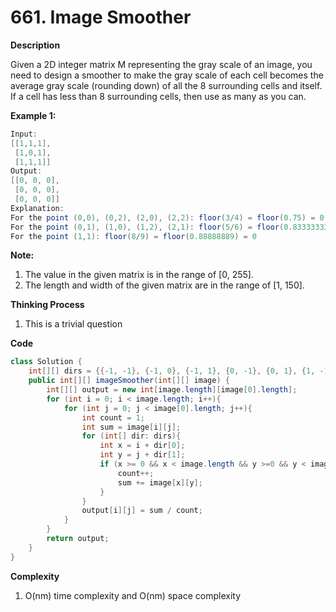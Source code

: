 # 661. Image Smoother

**Description**

Given a 2D integer matrix M representing the gray scale of an image, you need to design a smoother to make the gray scale of each cell becomes the average gray scale (rounding down) of all the 8 surrounding cells and itself. If a cell has less than 8 surrounding cells, then use as many as you can.

**Example 1:**

```java
Input:
[[1,1,1],
 [1,0,1],
 [1,1,1]]
Output:
[[0, 0, 0],
 [0, 0, 0],
 [0, 0, 0]]
Explanation:
For the point (0,0), (0,2), (2,0), (2,2): floor(3/4) = floor(0.75) = 0
For the point (0,1), (1,0), (1,2), (2,1): floor(5/6) = floor(0.83333333) = 0
For the point (1,1): floor(8/9) = floor(0.88888889) = 0
```

**Note:**

1. The value in the given matrix is in the range of [0, 255].
2. The length and width of the given matrix are in the range of [1, 150].

**Thinking Process**

1. This is a trivial question

**Code**

```java
class Solution {
    int[][] dirs = {{-1, -1}, {-1, 0}, {-1, 1}, {0, -1}, {0, 1}, {1, -1}, {1, 0}, {1, 1}};
    public int[][] imageSmoother(int[][] image) {
        int[][] output = new int[image.length][image[0].length];
        for (int i = 0; i < image.length; i++){
            for (int j = 0; j < image[0].length; j++){
                int count = 1;
                int sum = image[i][j];
                for (int[] dir: dirs){
                    int x = i + dir[0];
                    int y = j + dir[1];
                    if (x >= 0 && x < image.length && y >=0 && y < image[0].length){
                        count++;
                        sum += image[x][y];
                    }
                }
                output[i][j] = sum / count;
            }
        }
        return output;
    }
}
```

**Complexity**

1. O(nm) time complexity and O(nm) space complexity
